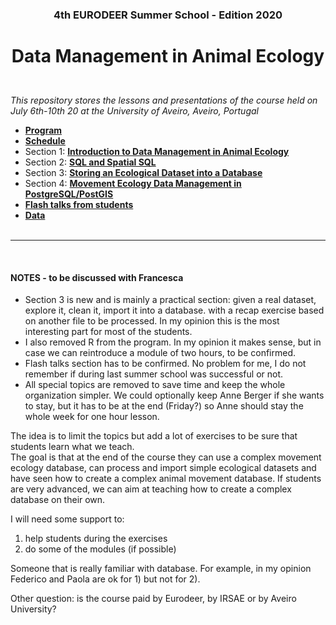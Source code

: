 ### <p align="center">4th EURODEER Summer School - Edition 2020</p>
# <p align="center">Data Management in Animal Ecology</p>  

&nbsp;  
*This repository stores the lessons and presentations of the course held on July 6th-10th 20 at the University of Aveiro, Aveiro, Portugal*  



* **[Program](https://github.com/feurbano/data_management_2020/blob/master/program.md)**
* **[Schedule](https://github.com/feurbano/data_management_2020/blob/master/schedule.md)**
* Section 1: **[Introduction to Data Management in Animal Ecology](https://github.com/feurbano/data_management_/tree/master/sections/section_1)**
* Section 2: **[SQL and Spatial SQL](https://github.com/feurbano/data_management_2020/tree/master/sections/section_2)**
* Section 3:  **[Storing an Ecological Dataset into a Database](https://github.com/feurbano/data_management_2020/tree/master/sections/section_3)**
* Section 4: **[Movement Ecology Data Management in PostgreSQL/PostGIS](https://github.com/feurbano/data_management_2020/blob/master/sections/section_4)**
* **[Flash talks from students](https://github.com/feurbano/data_management_2020/tree/master/sections/flash_talks)**
* **[Data](https://github.com/feurbano/data_management_2020/raw/master/sections/data/tracking_db.zip)**  
&nbsp;  

---

&nbsp;  

#### NOTES -  to be discussed with Francesca
* Section 3 is new and is mainly a practical section: given a real dataset, explore it, clean it, import it into a database. with a recap exercise based on another file to be processed. In my opinion this is the most interesting part for most of the students.
* I also removed R from the program. In my opinion it makes sense, but in case we can reintroduce a module of two hours, to be confirmed.
* Flash talks section has to be confirmed. No problem for me, I do not remember if during last summer school was successful or not.
* All special topics are removed to save time and keep the whole organization simpler. We could optionally keep Anne Berger if she wants to stay, but it has to be at the end (Friday?) so Anne should stay the whole week for one hour lesson.

The idea is to limit the topics but add a lot of exercises to be sure that students learn what we teach.  
The goal is that at the end of the course they can use a complex movement ecology database, can process and import simple ecological datasets and have seen how to create a complex animal movement database. If students are very advanced, we can aim at teaching how to create a complex database on their own.  

I will need some support to:  

1. help students during the exercises  
2. do some of the modules (if possible)  

Someone that is really familiar with database. For example, in my opinion Federico and Paola are ok for 1) but not for 2).

Other question: is the course paid by Eurodeer, by IRSAE or by Aveiro University?
